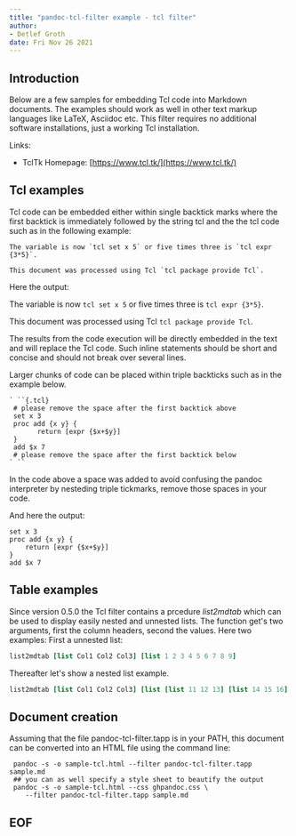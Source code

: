 ```yaml
---
title: "pandoc-tcl-filter example - tcl filter"
author: 
- Detlef Groth
date: Fri Nov 26 2021
---
```


## Introduction

Below are a few samples for embedding Tcl code 
into Markdown documents. The examples should work as well in other text
markup languages like LaTeX, Asciidoc etc. This filter requires no additional 
software installations, just a working Tcl installation.

Links: 

* TclTk Homepage: [https://www.tcl.tk/](https://www.tcl.tk/)

## Tcl examples

Tcl code can be embedded either within single backtick marks where the first
backtick is immediately followed by the string tcl and the the tcl code such
as in the following example:
 
```
The variable is now `tcl set x 5` or five times three is `tcl expr {3*5}`.

This document was processed using Tcl `tcl package provide Tcl`.

```

Here the output:

The variable is now `tcl set x 5` or five times three is `tcl expr {3*5}`.

This document was processed using Tcl `tcl package provide Tcl`.


The results from the code execution will be directly embedded in the text and will replace the Tcl code.
Such inline statements should be short and concise and should not break over
several lines.

Larger chunks of code can be placed within triple backticks such as in the example below.

```
` ``{.tcl}
 # please remove the space after the first backtick above
 set x 3
 proc add {x y} {
       return [expr {$x+$y}]
 }
 add $x 7
 # please remove the space after the first backtick below
` ``
```

In the code above a space was added to avoid confusing the pandoc interpreter
by nesteding triple tickmarks, remove those spaces in your code.

And here the output:

```{.tcl}
set x 3
proc add {x y} {
    return [expr {$x+$y}]
}
add $x 7
```

## Table examples

Since version 0.5.0 the Tcl filter contains a prcedure *list2mdtab* which can
be used to display easily nested and unnested lists. The function get's two
arguments, first the column headers, second the values. Here two examples:
First a unnested list:

```{.tcl results="asis"}
list2mdtab [list Col1 Col2 Col3] [list 1 2 3 4 5 6 7 8 9]
```

Thereafter let's show a nested list example.

```{.tcl results="asis"}
list2mdtab [list Col1 Col2 Col3] [list [list 11 12 13] [list 14 15 16] [list 17 18 19]]
```


## Document creation

Assuming that the file pandoc-tcl-filter.tapp is in your PATH, 
this document can be converted into an HTML file using the command line:

```
 pandoc -s -o sample-tcl.html --filter pandoc-tcl-filter.tapp sample.md
 ## you can as well specify a style sheet to beautify the output
 pandoc -s -o sample-tcl.html --css ghpandoc.css \
    --filter pandoc-tcl-filter.tapp sample.md
```



## EOF



